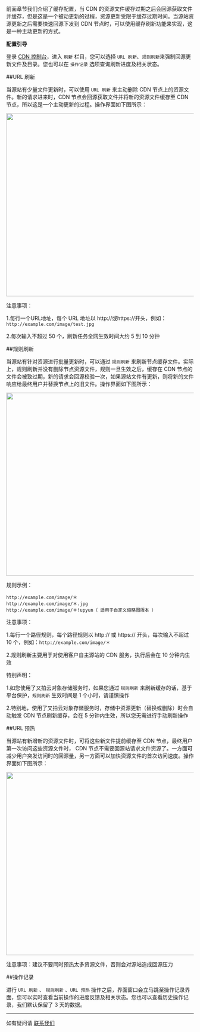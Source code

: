 ﻿前面章节我们介绍了缓存配置，当 CDN 的资源文件缓存过期之后会回源获取文件并缓存，但是这是一个被动更新的过程，资源更新受限于缓存过期时间。当源站资源更新之后需要快速回源下发到 CDN 节点时，可以使用缓存刷新功能来实现，这是一种主动更新的方式。

**配置引导**

登录 [CDN 控制台](https://console.upyun.com/login/)，进入 `刷新` 栏目，您可以选择 `URL 刷新`、`规则刷新`来强制回源更新文件及目录。您也可以在 `操作记录` 选项查询刷新进度及相关状态。

##URL 刷新

当源站有少量文件更新时，可以使用 `URL 刷新` 来主动删除 CDN 节点上的资源文件。新的请求进来时，CDN 节点会回源获取文件并将新的资源文件缓存至 CDN 节点，所以这是一个主动更新的过程。操作界面如下图所示：

<img src="http://upyun-assets.b0.upaiyun.com/docs/cdn/upyun-cdn-url-refresh.png" height="490" width="800" />


注意事项：

1.每行一个URL地址，每个 URL 地址以 http://或https://开头，例如：`http://example.com/image/test.jpg`

2.每次输入不超过 50 个，刷新任务全网生效时间大约 5 到 10 分钟

##规则刷新

当源站有针对资源进行批量更新时，可以通过 `规则刷新` 来刷新节点缓存文件。实际上，规则刷新并没有删除节点资源文件，规则一旦生效之后，缓存在 CDN 节点的文件会被致过期，新的请求会回源校验一次，如果源站文件有更新，则将新的文件响应给最终用户并替换节点上的旧文件。操作界面如下图所示：

<img src="http://upyun-assets.b0.upaiyun.com/docs/cdn/upyun-cdn-rule-refresh.png" height="490" width="800" />


规则示例：

    http://example.com/image/＊
    http://example.com/image/＊.jpg
    http://example.com/image/＊!upyun（ 适用于自定义缩略图版本 ）


注意事项：

1.每行一个路径规则，每个路径规则以 http:// 或 https:// 开头，每次输入不超过 10
   个，例如：`http://example.com/image/＊`
   
2.规则刷新主要用于对使用客户自主源站的 CDN 服务，执行后会在 10 分钟内生效

特别声明：

1.如您使用了又拍云对象存储服务时，如果您通过 `规则刷新` 来刷新缓存的话，基于平台保护，`规则刷新` 生效时间是 1 个小时，请谨慎操作

2.特别地，使用了又拍云对象存储服务时，存储中资源更新（替换或删除）时会自动触发 CDN 节点刷新缓存，会在 5 分钟内生效，所以您无需进行手动刷新操作

##URL 预热

当源站有新增新的资源文件时，可将这些新文件提前缓存至 CDN 节点，最终用户第一次访问这些资源文件时， CDN 节点不需要回源站请求文件资源了。一方面可减少用户突发访问时的回源量，另一方面可以加快资源文件的首次访问速度。操作界面如下图所示：

<img src="http://upyun-assets.b0.upaiyun.com/docs/cdn/upyun-cdn-url-preheat.png" height="490" width="800" />


注意事项：建议不要同时预热太多资源文件，否则会对源站造成回源压力

##操作记录

进行 `URL 刷新` 、 `规则刷新` 、`URL 预热` 操作之后，界面窗口会立马跳至操作记录界面，您可以实时查看当前操作的进度反馈及相关状态。您也可以查看历史操作记录，我们默认保留了 3 天的数据。

----------

如有疑问请 [联系我们](https://www.upyun.com/contact)

